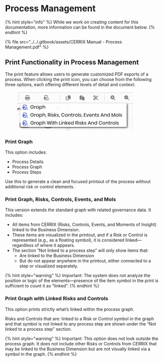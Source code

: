 # Process Management

{% hint style="info" %}
While we work on creating content for this documentation, more information can be found in the document below.
{% endhint %}

{% file src="../../.gitbook/assets/CERRIX Manual - Process Management.pdf" %}

## Print Functionality in Process Management

The print feature allows users to generate customized PDF exports of a process. When clicking the print icon, you can choose from the following three options, each offering different levels of detail and context:

<figure><img src="../../.gitbook/assets/image (2).png" alt=""><figcaption></figcaption></figure>

### Print Graph

This option includes:

* Process Details
* Process Graph
* Process Steps

Use this to generate a clean and focused printout of the process without additional risk or control elements.

### Print Graph, Risks, Controls, Events, and MoIs

This version extends the standard graph with related governance data. It includes:

* All items from CERRIX (Risks, Controls, Events, and Moments of Insight) linked to the Business Dimension.
* These items are visualized in the printout, and if a Risk or Control is represented (e.g., as a floating symbol), it is considered linked—regardless of where it appears.
* The section “Not linked to a process step” will only show items that:
  * Are linked to the Business Dimension
  * But do not appear anywhere in the printout, either connected to a step or visualized separately.

{% hint style="warning" %}
Important: The system does not analyze the position or logic of the elements—presence of the item symbol in the print is sufficient to count it as “linked”.
{% endhint %}

### Print Graph with Linked Risks and Controls

This option prints strictly what’s linked within the process graph.

Risks and Controls that are: linked to a Risk or Control symbol in the graph and that symbol is not linked to any process step are shown under the “Not linked to a process step” section.

{% hint style="warning" %}
Important: This option does not look outside the process graph. It does not include other Risks or Controls from CERRIX that may be linked to the Business Dimension but are not visually linked via a symbol in the graph.
{% endhint %}
